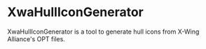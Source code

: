 # XwaHullIconGenerator

XwaHullIconGenerator is a tool to generate hull icons from X-Wing Alliance's OPT files.
